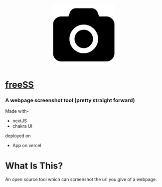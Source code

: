 <p align="center">
  <img src="/public/favicon.png" height="200px" />
</p>

# [freeSS](https://free-ss.vercel.app/)
### A webpage screenshot tool (pretty straight forward)

Made with-
- nextJS
- chakra UI

deployed on
- App on vercel


# What Is This?
An open source tool which can screenshot the url you give of a webpage.


